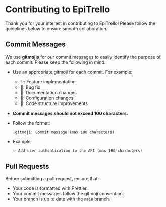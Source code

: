 
# Contributing to EpiTrello

Thank you for your interest in contributing to EpiTrello! Please follow the guidelines below to ensure smooth collaboration.

## Commit Messages
We use **gitmojis** for our commit messages to easily identify the purpose of each commit. Please keep the following in mind:

- Use an appropriate gitmoji for each commit. For example:
  - ✨: Feature implementation
  - 🐛: Bug fix
  - 📝: Documentation changes
  - 🔧: Configuration changes
  - 🎨: Code structure improvements

- **Commit messages should not exceed 100 characters.**

- Follow the format:
  ```
  :gitmoji: Commit message (max 100 characters)
  ```

- Example:
  ```
  ✨ Add user authentication to the API (max 100 characters)
  ```

## Pull Requests

Before submitting a pull request, ensure that:
- Your code is formatted with Prettier.
- Your commit messages follow the gitmoji convention.
- Your branch is up to date with the `main` branch.
